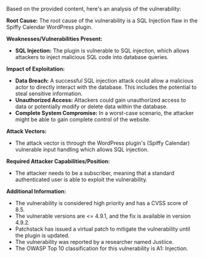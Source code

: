 Based on the provided content, here's an analysis of the vulnerability:

**Root Cause:** The root cause of the vulnerability is a SQL Injection flaw in the Spiffy Calendar WordPress plugin.

**Weaknesses/Vulnerabilities Present:**
- **SQL Injection:** The plugin is vulnerable to SQL injection, which allows attackers to inject malicious SQL code into database queries.

**Impact of Exploitation:**
- **Data Breach:** A successful SQL injection attack could allow a malicious actor to directly interact with the database. This includes the potential to steal sensitive information.
- **Unauthorized Access:** Attackers could gain unauthorized access to data or potentially modify or delete data within the database.
- **Complete System Compromise:** In a worst-case scenario, the attacker might be able to gain complete control of the website.

**Attack Vectors:**
- The attack vector is through the WordPress plugin's (Spiffy Calendar) vulnerable input handling which allows SQL injection.

**Required Attacker Capabilities/Position:**
- The attacker needs to be a subscriber, meaning that a standard authenticated user is able to exploit the vulnerability.

**Additional Information:**
- The vulnerability is considered high priority and has a CVSS score of 8.5.
- The vulnerable versions are <= 4.9.1, and the fix is available in version 4.9.2.
- Patchstack has issued a virtual patch to mitigate the vulnerability until the plugin is updated.
- The vulnerability was reported by a researcher named Justiice.
- The OWASP Top 10 classification for this vulnerability is A1: Injection.
